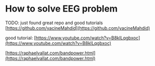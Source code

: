 # How to solve EEG problem

TODO: just found great repo and good tutorials [https://github.com/yacineMahdid](https://github.com/yacineMahdid)

good tutorial: [https://www.youtube.com/watch?v=B8kILqgbxoc](https://www.youtube.com/watch?v=B8kILqgbxoc)

[https://raphaelvallat.com/bandpower.html](https://raphaelvallat.com/bandpower.html)

